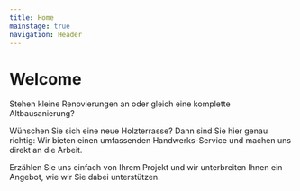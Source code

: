 ```yaml
---
title: Home
mainstage: true
navigation: Header
---
```


# Welcome

Stehen kleine Renovierungen an oder gleich eine komplette Altbausanierung?

Wünschen Sie sich eine neue Holzterrasse? Dann sind Sie hier genau richtig: Wir bieten einen umfassenden
Handwerks-Service und machen uns direkt an die Arbeit.

Erzählen Sie uns einfach von Ihrem Projekt und wir unterbreiten Ihnen ein Angebot, wie wir Sie dabei unterstützen.
